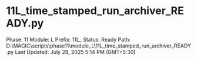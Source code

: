 # 11L_time_stamped_run_archiver_READY.py

Phase: 11
Module: L
Prefix: 11L_
Status: Ready
Path: D:\MAGIC\scripts\phase11\module_L\11L_time_stamped_run_archiver_READY.py
Last Updated: July 28, 2025 5:14 PM (GMT+5:30)
